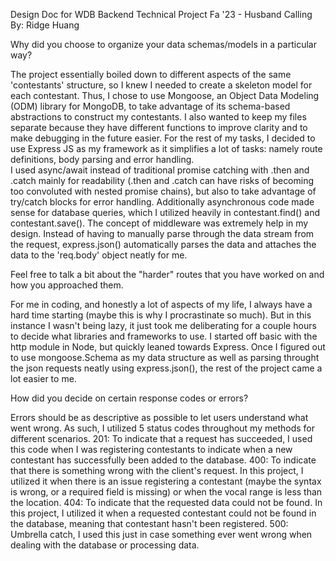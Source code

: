 Design Doc for WDB Backend Technical Project Fa '23 - Husband Calling 
By: Ridge Huang

Why did you choose to organize your data schemas/models in a particular way?

The project essentially boiled down to different aspects of the same 'contestants' structure, so I knew I needed to create a skeleton model for each contestant. Thus, I chose to use Mongoose, an Object Data Modeling (ODM) library for MongoDB, to take advantage of its schema-based abstractions to construct my contestants. I also wanted to keep my files separate because they have different functions to improve clarity and to make debugging in the future easier. 
For the rest of my tasks, I decided to use Express JS as my framework as it simplifies a lot of tasks: namely route definitions, body parsing and error handling.  
I used async/await instead of traditional promise catching with .then and .catch mainly for readability (.then and .catch can have risks of becoming too convoluted with nested promise chains), but also to take advantage of try/catch blocks for error handling. Additionally asynchronous code made sense for database queries, which I utilized heavily in contestant.find() and contestant.save(). 
The concept of middleware was extremely help in my design. Instead of having to manually parse through the data stream from the request, express.json() automatically parses the data and attaches the data to the 'req.body' object neatly for me. 

Feel free to talk a bit about the "harder" routes that you have worked on and how you approached them. 

For me in coding, and honestly a lot of aspects of my life, I always have a hard time starting (maybe this is why I procrastinate so much). But in this instance I wasn't being lazy, it just took me deliberating for a couple hours to decide what libraries and frameworks to use. I started off basic with the http module in Node, but quickly leaned towards Express. Once I figured out to use mongoose.Schema as my data structure as well as parsing throught the json requests neatly using express.json(), the rest of the project came a lot easier to me. 

How did you decide on certain response codes or errors?

Errors should be as descriptive as possible to let users understand what went wrong. As such, I utilized 5 status codes throughout my methods for different scenarios. 
201: To indicate that a request has succeeded, I used this code when I was registering contestants to indicate when a new contestant has successfully been added to the database. 
400: To indicate that there is something wrong with the client's request. In this project, I utilized it when there is an issue registering a contestant (maybe the syntax is wrong, or a required field is missing) or when the vocal range is less than the location. 
404: To indicate that the requested data could not be found. In this project, I utilized it when a requested contestant could not be found in the database, meaning that contestant hasn't been registered. 
500: Umbrella catch, I used this just in case something ever went wrong when dealing with the database or processing data. 







